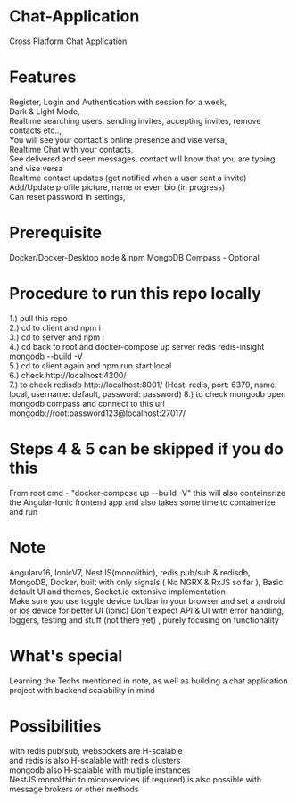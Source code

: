 # Chat-Application
Cross Platform Chat Application

# Features
  Register, Login and Authentication with session for a week, <br />
  Dark & Light Mode, <br />
  Realtime searching users, sending invites, accepting invites, remove contacts etc.., <br />
  You will see your contact's online presence and vise versa, <br />
  Realtime Chat with your contacts, <br />
  See delivered and seen messages, contact will know that you are typing and vise versa <br />
  Realtime contact updates (get notified when a user sent a invite) <br />
  Add/Update profile picture, name or even bio (in progress) <br />
  Can reset password in settings, <br />
  

# Prerequisite
  Docker/Docker-Desktop
  node & npm
  MongoDB Compass - Optional

# Procedure to run this repo locally
1.) pull this repo  <br /> 
2.) cd to client and npm i  <br />
3.) cd to server and npm i  <br /> 
4.) cd back to root and docker-compose up server redis redis-insight mongodb --build -V <br /> 
5.) cd to client again and npm run start:local  <br /> 
6.) check http://localhost:4200/  <br /> 
7.) to check redisdb http://localhost:8001/ (Host: redis, port: 6379, name: local, username: default, password: password)
8.) to check mongodb open mongodb compass and connect to this url mongodb://root:password123@localhost:27017/

# Steps 4 & 5 can be skipped if you do this 
  From root cmd - "docker-compose up --build -V"  this will also containerize the Angular-Ionic frontend app 
  and also takes some time to containerize and run

# Note
  Angularv16, IonicV7, NestJS(monolithic), redis pub/sub & redisdb, MongoDB, Docker, built with only signals ( No NGRX & RxJS so far ), Basic default UI and themes, Socket.io extensive implementation <br />
  Make sure you use toggle device toolbar in your browser and set a android or ios device for better UI (Ionic)
  Don't expect API & UI with error handling, loggers, testing and stuff (not there yet) , purely focusing on functionality

# What's special
  Learning the Techs mentioned in note, as well as building a chat application project with backend scalability in mind

# Possibilities
  with redis pub/sub, websockets are H-scalable <br />
  and redis is also H-scalable with redis clusters <br />
  mongodb also H-scalable with multiple instances <br />
  NestJS monolithic to microservices (if required) is also possible with message brokers or other methods <br />

  
  
  

  
